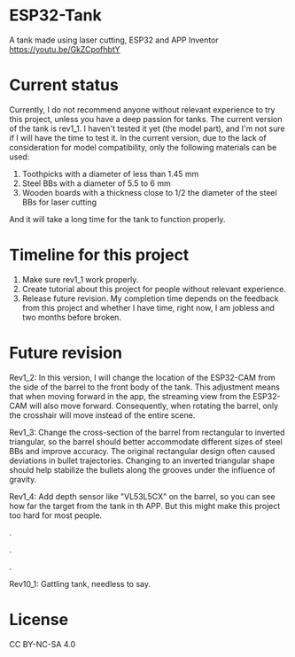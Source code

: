 # ESP32-Tank
A tank made using laser cutting, ESP32 and APP Inventor
https://youtu.be/GkZCpofhbtY

# Current status
Currently, I do not recommend anyone without relevant experience to try this project, unless you have a deep passion for tanks. The current version of the tank is rev1_1. I haven't tested it yet (the model part), and I'm not sure if I will have the time to test it.
In the current version, due to the lack of consideration for model compatibility, only the following materials can be used:
1. Toothpicks with a diameter of less than 1.45 mm
2. Steel BBs with a diameter of 5.5 to 6 mm
3. Wooden boards with a thickness close to 1/2 the diameter of the steel BBs for laser cutting
   
And it will take a long time for the tank to function properly.

# Timeline for this project
1. Make sure rev1_1 work properly.
2. Create tutorial about this project for people without relevant experience.
3. Release future revision.
My completion time depends on the feedback from this project and whether I have time, right now, I am jobless and two months before broken.

# Future revision
Rev1_2: In this version, I will change the location of the ESP32-CAM from the side of the barrel to the front body of the tank. This adjustment means that when moving forward in the app, the streaming view from the ESP32-CAM will also move forward. Consequently, when rotating the barrel, only the crosshair will move instead of the entire scene.

Rev1_3: Change the cross-section of the barrel from rectangular to inverted triangular, so the barrel should better accommodate different sizes of steel BBs and improve accuracy. The original rectangular design often caused deviations in bullet trajectories. Changing to an inverted triangular shape should help stabilize the bullets along the grooves under the influence of gravity.

Rev1_4: Add depth sensor like "VL53L5CX" on the barrel, so you can see how far the target from the tank in th APP. But this might make this project too hard for most people.

.

.

.

Rev10_1:  Gattling tank, needless to say.

# License
CC BY-NC-SA 4.0

